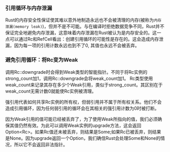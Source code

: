 ### 引用循环与内存泄漏
Rust的内存安全性保证使其难以意外地制造永远也不会被清理的内存(被称为`内存泄漏(memory leak)`)，但并不是不可能。与在编译时拒绝数据竞争不同，Rust并不保证完全地避免内存泄漏，这意味着内存泄漏在Rust被认为是内存安全的。这一点可以通过Rc<T>和RefCell<T>看出：创建引用循环的可能性是存在的。这会造成内存泄漏，因为每一项的引用计数永远也到不了0, 其值也永远不会被丢弃。

### 避免引用循环：将Rc<T>变为Weak<T>
调用Rc::downgrade时会得到Weak<T>类型的智能指针。不同于将Rc<T>实例的strong_count加1，调用Rc::downgrade会将weak_count加1。
Rc<T>类型使用weak_count来记录其存在多少个Weak<T>引用，类似于strong_count。其区别在于weak_count无需计数0就能使Rc<T>实例被清理。

强引用代表如何共享Rc<T>实例的所有权，但弱引用并不属于所有权关系。他们不会造成引用循环，因为任何弱引用的循环会在其相关的强引用计数为0时被打断。

因为Weak<T>引用的值可能已经被丢弃了，为了使用Weak<T>所指向的值，我们必须确保其值仍然有效。为此可以调用Weak<T>实例的upgrade方法，这会返回Option<Rc<T>>。如果Rc<T>值还未被丢弃，则结果是Some;如果Rc<T>已被丢弃，则结果是None。因为upgrade返回一个Option<T>，我们确信Rust会处理Some和None的情况，所以它不会返回非法指针。


